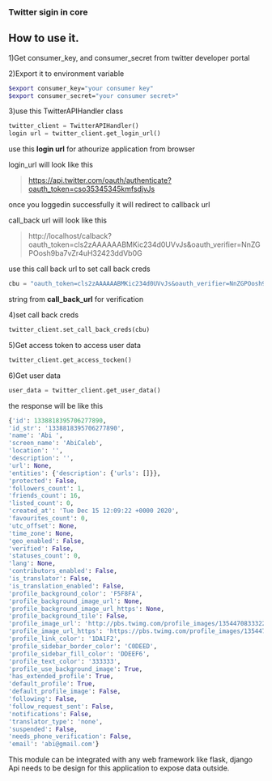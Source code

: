 ### Twitter sigin in core
## How to use it.
1)Get consumer_key, and consumer_secret from twitter developer portal

2)Export it to environment variable
```bash
$export consumer_key="your consumer key"
$export consumer_secret="your consumer secret>"
```
3)use this TwitterAPIHandler class

```python
twitter_client = TwitterAPIHandler()
login url = twitter_client.get_login_url()
```

use this **login url** for athourize application from browser

login_url will look like this

>https://api.twitter.com/oauth/authenticate?oauth_token=cso35345345kmfsdjvJs

once you loggedin successfully it will redirect to callback url

call_back url will look like this

>http://localhost/calback?oauth_token=cls2zAAAAAABMKic234d0UVvJs&oauth_verifier=NnZGPOosh9ba7vZr4uH32423ddVb0G 

use this call back url to set call back creds

```python
cbu = "oauth_token=cls2zAAAAAABMKic234d0UVvJs&oauth_verifier=NnZGPOosh9ba7vZr4uH32423ddVb0G"
```
string from **call_back_url** for verification

4)set call back creds

```python
twitter_client.set_call_back_creds(cbu)
```
5)Get access token to access user data

```python
twitter_client.get_access_tocken()
```
  

6)Get user data

```python
user_data = twitter_client.get_user_data()
```

the response will be like this

```python
{'id': 1338818395706277890,
'id_str': '1338818395706277890',
'name': 'Abi ',
'screen_name': 'AbiCaleb',
'location': '',
'description': '',
'url': None,
'entities': {'description': {'urls': []}},
'protected': False,
'followers_count': 1,
'friends_count': 16,
'listed_count': 0,
'created_at': 'Tue Dec 15 12:09:22 +0000 2020',
'favourites_count': 0,
'utc_offset': None,
'time_zone': None,
'geo_enabled': False,
'verified': False,
'statuses_count': 0,
'lang': None,
'contributors_enabled': False,
'is_translator': False,
'is_translation_enabled': False,
'profile_background_color': 'F5F8FA',
'profile_background_image_url': None,
'profile_background_image_url_https': None,
'profile_background_tile': False,
'profile_image_url': 'http://pbs.twimg.com/profile_images/1354470833322815493/w-h5KOvb_normal.jpg',
'profile_image_url_https': 'https://pbs.twimg.com/profile_images/1354470833322815493/w-h5KOvb_normal.jpg',
'profile_link_color': '1DA1F2',
'profile_sidebar_border_color': 'C0DEED',
'profile_sidebar_fill_color': 'DDEEF6',
'profile_text_color': '333333',
'profile_use_background_image': True,
'has_extended_profile': True,
'default_profile': True,
'default_profile_image': False,
'following': False,
'follow_request_sent': False,
'notifications': False,
'translator_type': 'none',
'suspended': False,
'needs_phone_verification': False,
'email': 'abi@gmail.com'}
```

This module can be integrated with any web framework like flask, django
Api needs to be design for this application to expose data outside.
